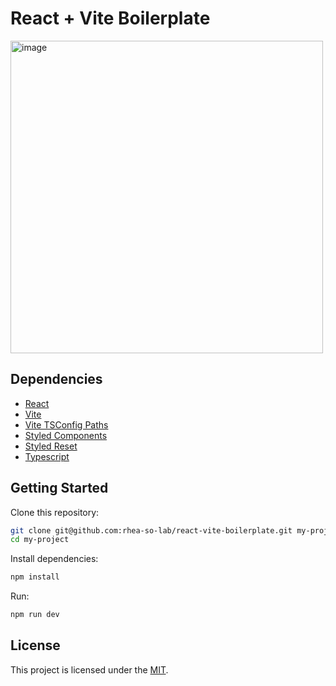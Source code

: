 # React + Vite Boilerplate

<img width="500" alt="image" src="https://github.com/rhea-so-lab/react-vite-boilerplate/assets/25793226/29b670c7-a83a-4a21-9f5b-f6c203a42735">

## Dependencies

- [React](https://github.com/facebook/react)
- [Vite](https://github.com/vitejs/vite)
- [Vite TSConfig Paths](https://github.com/aleclarson/vite-tsconfig-paths)
- [Styled Components](https://github.com/styled-components/styled-components)
- [Styled Reset](https://github.com/zacanger/styled-reset)
- [Typescript](https://github.com/microsoft/TypeScript)

## Getting Started

Clone this repository:

```sh
git clone git@github.com:rhea-so-lab/react-vite-boilerplate.git my-project
cd my-project
```

Install dependencies:

```sh
npm install
```

Run:

```sh
npm run dev
```

## License

This project is licensed under the [MIT](./LICENSE).
